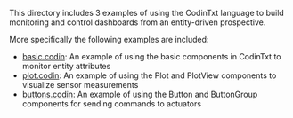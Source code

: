 This directory includes 3 examples of using the CodinTxt language to build
monitoring and control dashboards from an entity-driven prospective.

More specifically the following examples are included:
- [basic.codin](./basic.codin): An example of using the basic components in CodinTxt to monitor entity attributes
- [plot.codin](./plot.codin): An example of using the Plot and PlotView components to visualize sensor measurements
- [buttons.codin](./buttons.codin): An example of using the Button and ButtonGroup components for sending commands to actuators
